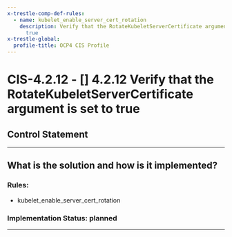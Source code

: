 ```yaml
---
x-trestle-comp-def-rules:
  - name: kubelet_enable_server_cert_rotation
    description: Verify that the RotateKubeletServerCertificate argument is set to
      true
x-trestle-global:
  profile-title: OCP4 CIS Profile
---
```


# CIS-4.2.12 - \[\] 4.2.12 Verify that the RotateKubeletServerCertificate argument is set to true

## Control Statement

______________________________________________________________________

## What is the solution and how is it implemented?

<!-- For implementation status enter one of: implemented, partial, planned, alternative, not-applicable -->

<!-- Note that the list of rules under ### Rules: is read-only and changes will not be captured after assembly to JSON -->

<!-- Enter possible prose for implementation response at the control level here, after this comment -->

### Rules:

  - kubelet_enable_server_cert_rotation

### Implementation Status: planned

______________________________________________________________________

